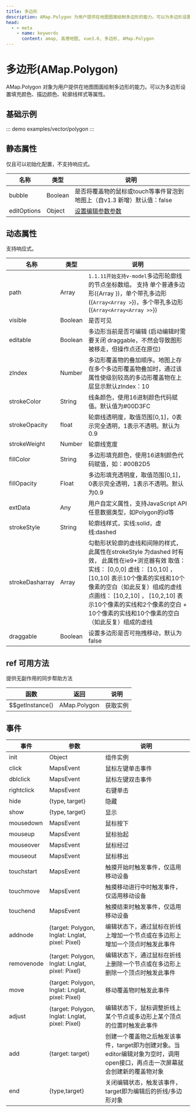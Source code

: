 ```yaml
---
title: 多边形
description: AMap.Polygon 为用户提供在地图图面绘制多边形的能力。可以为多边形设置填充颜色、描边颜色、轮廓线样式等属性
head:
  - - meta
    - name: keywords
      content: amap, 高德地图, vue3.0, 多边形, AMap.Polygon
---
```


# 多边形(AMap.Polygon)
AMap.Polygon 对象为用户提供在地图图面绘制多边形的能力。可以为多边形设置填充颜色、描边颜色、轮廓线样式等属性。

## 基础示例

::: demo
examples/vector/polygon
:::


## 静态属性
仅且可以初始化配置，不支持响应式。

名称 | 类型 | 说明
---|---|---|
bubble | Boolean | 是否将覆盖物的鼠标或touch等事件冒泡到地图上（自v1.3 新增）默认值：false
editOptions | Object | [设置编辑参数参数](https://a.amap.com/jsapi/static/doc/20210906/index.html?v=2#polygoneditor)

## 动态属性
支持响应式。

名称 | 类型 | 说明
---|---|---|
path | Array| `1.1.11开始支持v-model`多边形轮廓线的节点坐标数组。 支持 单个普通多边形({Array })，单个带孔多边形({`Array<Array >`})，多个带孔多边形({`Array<Array<Array >>`})
visible | Boolean | 是否可见
editable | Boolean | 多边形当前是否可编辑 (启动编辑时需要关闭 draggable，不然会导致图形被移走，但操作点还在原位)
zIndex | Number | 多边形覆盖物的叠加顺序。地图上存在多个多边形覆盖物叠加时，通过该属性使级别较高的多边形覆盖物在上层显示默认zIndex：10
strokeColor | String | 线条颜色，使用16进制颜色代码赋值。默认值为#00D3FC
strokeOpacity | float | 轮廓线透明度，取值范围[0,1]，0表示完全透明，1表示不透明。默认为0.9
strokeWeight | Number | 轮廓线宽度
fillColor | String | 多边形填充颜色，使用16进制颜色代码赋值，如：#00B2D5
fillOpacity | Float | 多边形填充透明度，取值范围[0,1]，0表示完全透明，1表示不透明。默认为0.9
extData | Any | 用户自定义属性，支持JavaScript API任意数据类型，如Polygon的id等
strokeStyle | String | 轮廓线样式，实线:solid，虚线:dashed
strokeDasharray | Array | 勾勒形状轮廓的虚线和间隙的样式，此属性在strokeStyle 为dashed 时有效， 此属性在ie9+浏览器有效 取值： 实线： [0,0,0] 虚线： [10,10] ， [10,10] 表示10个像素的实线和10个像素的空白（如此反复）组成的虚线 点画线： [10,2,10] ， [10,2,10] 表示10个像素的实线和2个像素的空白 + 10个像素的实线和10个像素的空白 （如此反复）组成的虚线
draggable | Boolean | 设置多边形是否可拖拽移动，默认为false

## ref 可用方法
提供无副作用的同步帮助方法

函数 | 返回 | 说明
---|---|---|
$$getInstance() | AMap.Polygon | 获取实例

## 事件

事件 | 参数 | 说明
---|---|---|
init | Object | 组件实例
click | MapsEvent | 鼠标左键单击事件
dblclick | MapsEvent | 鼠标左键双击事件
rightclick | MapsEvent | 右键单击
hide | {type, target} | 隐藏
show | {type, target} | 显示
mousedown | MapsEvent | 鼠标按下
mouseup | MapsEvent | 鼠标抬起
mouseover | MapsEvent | 鼠标经过
mouseout | MapsEvent | 鼠标移出
touchstart | MapsEvent | 触摸开始时触发事件，仅适用移动设备
touchmove | MapsEvent | 触摸移动进行中时触发事件，仅适用移动设备
touchend | MapsEvent | 触摸结束时触发事件，仅适用移动设备
addnode |	{target: Polygon, lnglat: Lnglat, pixel: Pixel} | 	编辑状态下，通过鼠标在折线上增加一个节点或在多边形上增加一个顶点时触发此事件
removenode | {target: Polygon, lnglat: Lnglat, pixel: Pixel} |	编辑状态下，通过鼠标在折线上删除一个节点或在多边形上删除一个顶点时触发此事件
move | {target: Polygon, lnglat: Lnglat, pixel: Pixel} | 移动覆盖物时触发此事件
adjust |	{target: Polygon, lnglat: Lnglat, pixel: Pixel} |	编辑状态下，鼠标调整折线上某个节点或多边形上某个顶点的位置时触发此事件
add | {target: target} | 创建一个覆盖物之后触发该事件，target即为创建对象。当editor编辑对象为空时，调用open接口，再点击一次屏幕就会创建新的覆盖物对象
end |	{type,target}	 | 关闭编辑状态，触发该事件，target即为编辑后的折线/多边形对象

